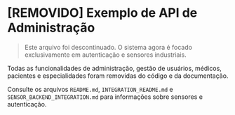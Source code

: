# [REMOVIDO] Exemplo de API de Administração

> Este arquivo foi descontinuado. O sistema agora é focado exclusivamente em autenticação e sensores industriais.

Todas as funcionalidades de administração, gestão de usuários, médicos, pacientes e especialidades foram removidas do código e da documentação.

Consulte os arquivos `README.md`, `INTEGRATION_README.md` e `SENSOR_BACKEND_INTEGRATION.md` para informações sobre sensores e autenticação.
